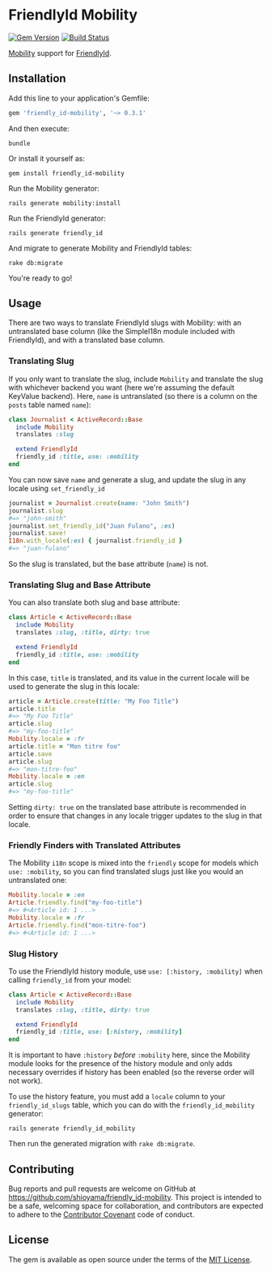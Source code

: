 FriendlyId Mobility
===================

[![Gem Version](https://badge.fury.io/rb/friendly_id-mobility.svg)][gem]
[![Build Status](https://travis-ci.org/shioyama/friendly_id-mobility.svg?branch=master)][travis]

[gem]: https://rubygems.org/gems/friendly_id-mobility
[travis]: https://travis-ci.org/shioyama/friendly_id-mobility

[Mobility](https://github.com/shioyama/mobility) support for
[FriendlyId](https://github.com/norman/friendly_id).

Installation
------------

Add this line to your application's Gemfile:

```ruby
gem 'friendly_id-mobility', '~> 0.3.1'
```

And then execute:

```
bundle
```

Or install it yourself as:

```
gem install friendly_id-mobility
```

Run the Mobility generator:

```
rails generate mobility:install
```

Run the FriendlyId generator:

```
rails generate friendly_id
```

And migrate to generate Mobility and FriendlyId tables:

```
rake db:migrate
```

You're ready to go!

Usage
-----

There are two ways to translate FriendlyId slugs with Mobility: with an
untranslated base column (like the SimpleI18n module included with FriendlyId),
and with a translated base column.

### Translating Slug

If you only want to translate the slug, include `Mobility` and translate the
slug with whichever backend you want (here we're assuming the default KeyValue
backend). Here, `name` is untranslated (so there is a column on the `posts`
table named `name`):

```ruby
class Journalist < ActiveRecord::Base
  include Mobility
  translates :slug

  extend FriendlyId
  friendly_id :title, use: :mobility
end
```

You can now save `name` and generate a slug, and update the slug in any locale
using `set_friendly_id`

```ruby
journalist = Journalist.create(name: "John Smith")
journalist.slug
#=> "john-smith"
journalist.set_friendly_id("Juan Fulano", :es)
journalist.save!
I18n.with_locale(:es) { journalist.friendly_id }
#=> "juan-fulano"
```

So the slug is translated, but the base attribute (`name`) is not.

### Translating Slug and Base Attribute

You can also translate both slug and base attribute:

```ruby
class Article < ActiveRecord::Base
  include Mobility
  translates :slug, :title, dirty: true

  extend FriendlyId
  friendly_id :title, use: :mobility
end
```

In this case, `title` is translated, and its value in the current locale will
be used to generate the slug in this locale:

```ruby
article = Article.create(title: "My Foo Title")
article.title
#=> "My Foo Title"
article.slug
#=> "my-foo-title"
Mobility.locale = :fr
article.title = "Mon titre foo"
article.save
article.slug
#=> "mon-titre-foo"
Mobility.locale = :en
article.slug
#=> "my-foo-title"
```

Setting `dirty: true` on the translated base attribute is recommended in order
to ensure that changes in any locale trigger updates to the slug in that
locale.

### Friendly Finders with Translated Attributes

The Mobility `i18n` scope is mixed into the `friendly` scope for models which
`use: :mobility`, so you can find translated slugs just like you would an
untranslated one:

```ruby
Mobility.locale = :en
Article.friendly.find("my-foo-title")
#=> #<Article id: 1 ...>
Mobility.locale = :fr
Article.friendly.find("mon-titre-foo")
#=> #<Article id: 1 ...>
```

### Slug History

To use the FriendlyId history module, use `use: [:history, :mobility]` when
calling `friendly_id` from your model:

```ruby
class Article < ActiveRecord::Base
  include Mobility
  translates :slug, :title, dirty: true

  extend FriendlyId
  friendly_id :title, use: [:history, :mobility]
end
```

It is important to have `:history` *before* `:mobility` here, since the
Mobility module looks for the presence of the history module and only adds
necessary overrides if history has been enabled (so the reverse order will not
work).

To use the history feature, you must add a `locale` column to your
`friendly_id_slugs` table, which you can do with the `friendly_id_mobility` generator:

```
rails generate friendly_id_mobility
```

Then run the generated migration with `rake db:migrate`.

Contributing
------------

Bug reports and pull requests are welcome on GitHub at
https://github.com/shioyama/friendly_id-mobility. This project is intended to
be a safe, welcoming space for collaboration, and contributors are expected to
adhere to the [Contributor Covenant](http://contributor-covenant.org) code of
conduct.

License
-------

The gem is available as open source under the terms of the [MIT
License](http://opensource.org/licenses/MIT).
